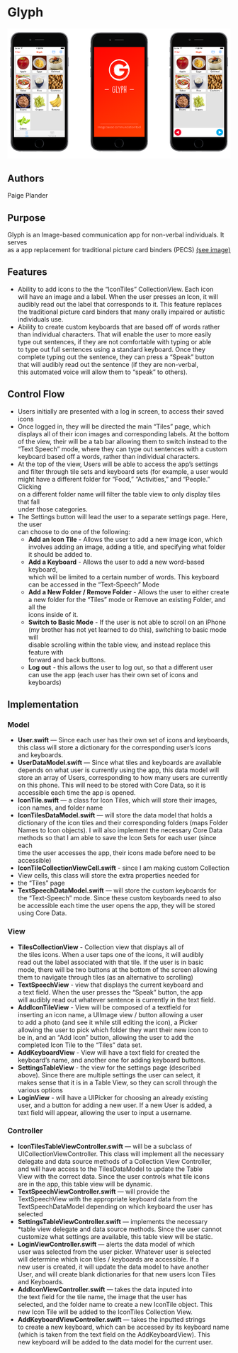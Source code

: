 # Glyph #
![alt text](glyph.png)
## Authors ##
Paige Plander

## Purpose ##
Glyph is an Image-based communication app for non-verbal individuals. It serves  
as a app replacement for traditional picture card binders (PECS) [(see image)](http://i.ebayimg.com/images/i/251456122294-0-1/s-l1000.jpg)

## Features ##
*	Ability to add icons to the the “IconTiles” CollectionView. Each icon   
will have an image and a label. When the user presses an Icon, it will   
audibly read out the label that corresponds to it. This feature replaces  
the traditional picture card binders that many orally impaired or autistic  
individuals use. 
*	Ability to create custom keyboards that are based off of words rather  
than individual characters. That will enable the user to more easily  
type out sentences, if they are not comfortable with typing or able  
to type out full sentences using a standard keyboard. Once they  
complete typing out the sentence, they can press a “Speak” button  
that will audibly read out the sentence (if they are non-verbal,  
this automated voice will allow them to “speak” to others).  

## Control Flow ##
*   Users initially are presented with a log in screen, to access their 
saved icons
*	Once logged in, they will be directed the main “Tiles” page, which  
displays all of their icon images and corresponding labels. At the bottom   
of the view, their will be a tab bar allowing them to switch instead to the  
“Text Speech” mode, where they can type out sentences with a custom  
keyboard based off a words, rather than individual characters.   
*	At the top of the view, Users will be able to access the app’s settings  
and filter through tile sets and keyboard sets (for example, a user would  
might have a different folder for “Food,” “Activities,” and “People.” Clicking  
on a different folder name will filter the table view to only display tiles that fall  
under those categories.
*	The Settings button will lead the user to a separate settings page. Here, the user  
can choose to do one of the following:
    *	**Add an Icon Tile** - Allows the user to add a new image icon, which  
    involves adding an image, adding a title, and specifying what folder  
   it should be added to. 
	*	**Add a Keyboard** - Allows the user to add a new word-based keyboard,  
	which will be limited to a certain number of words. This keyboard   
    can be accessed in the “Text-Speech” Mode
	*	**Add a New Folder / Remove Folder** - Allows the user to either create  
	a new folder for the “Tiles” mode or Remove an existing Folder, and all the  
    icons inside of it.
	*	**Switch to Basic Mode** - If the user is not able to scroll on an iPhone  
	(my brother has not yet learned to do this), switching to basic mode will  
disable scrolling within the table view, and instead replace this feature with  
forward and back buttons.  
	*	**Log out** - this allows the user to log out, so that a different user  
	can use the app (each user has their own set of icons and keyboards)

## Implementation ##
### Model ###
* **User.swift** — Since each user has their own set of icons and keyboards,  
this class will store a dictionary for the corresponding user’s icons   
and keyboards.
* **UserDataModel.swift** — Since what tiles and keyboards are available  
depends on what user is currently using the app, this data model will  
store an array of Users, corresponding to how many users are currently  
on this phone. This will need to be stored with Core Data, so it is   
accessible each time the app is opened.
* **IconTile.swift** — a class for Icon Tiles, which will store their images,  
icon names, and folder name
* **IconTilesDataModel.swift** — will store the data model that holds a  
dictionary of the icon tiles and their corresponding folders (maps Folder  
Names to Icon objects). I will also implement the necessary Core Data   
methods so that I am able to save the Icon Sets for each user (since each   
time the user accesses the app, their icons made before need to be accessible)
* **IconTileCollectionViewCell.swift** - since I am making custom Collection  
* View cells, this class will store the extra properties needed for   
* the “Tiles” page 
* **TextSpeechDataModel.swift** — will store the custom keyboards for  
the “Text-Speech” mode. Since these custom keyboards need to also   
be accessible each time the user opens the app, they will be stored  
using Core Data.

### View ###
* **TilesCollectionView** - Collection view that displays all of   
the tiles icons. When a user taps one of the icons, it will audibly  
read out the label associated with that tile. If the user is in basic  
mode, there will be two buttons at the bottom of the screen allowing   
them to navigate through tiles (as an alternative to scrolling)
* **TextSpeechView** - view that displays the current keyboard and   
a text field. When the user presses the “Speak” button, the app   
will audibly read out whatever sentence is currently in the text field.
* **AddIconTileView** - View will be composed of a textfield for  
 inserting an icon name, a UIImage view / button allowing a user   
 to add a photo (and see it while still editing the icon), a Picker  
allowing the user to pick which folder they want their new icon to   
be in, and an “Add Icon” button, allowing the user to add the   
completed Icon Tile to the “Tiles” data set.
* **AddKeyboardView** - View will have a text field for created the  
keyboard’s name, and another one for adding keyboard buttons. 
* **SettingsTableView** - the view for the settings page (described  
above). Since there are multiple settings the user can select, it  
makes sense that it is in a Table View, so they can scroll through the  
various options
* **LoginView** - will have a UIPicker for choosing an already existing   
user, and a button for adding a new user. If a new User is added, a  
text field will appear, allowing the user to input a username.

### Controller ###
*   **IconTilesTableViewController.swift** — will be a subclass of  
 UICollectionViewController. This class will implement all the necessary  
delegate and data source methods of a Collection View Controller,  
and will have access to the TilesDataModel to update the Table   
View with the correct data. Since the user controls what tile icons   
are in the app, this table view will be dynamic.
*   **TextSpeechViewController.swift** — will provide the   
TextSpeechView with the appropriate keyboard data from the   
TextSpeechDataModel depending on which keyboard the user has selected
*   **SettingsTableViewController.swift** — implements the necessary  
*table view delegate and data source methods. Since the user cannot  
customize what settings are available, this table view will be static.
*   **LoginViewController.swift** — alerts the data model of which  
user was selected from the user picker. Whatever user is selected  
will determine which icon tiles / keyboards are accessible. If a   
new user is created, it will update the data model to have another   
User, and will create blank dictionaries for that new users Icon Tiles   
and Keyboards.
*   **AddIconViewController.swift** — takes the data inputed into  
 the text field for the tile name, the image that the user has   
selected, and the folder name to create a new IconTile object. This  
new Icon Tile will be added to the IconTiles Collection View.
*   **AddKeyboardViewController.swift** — takes the inputted strings  
to create a new keyboard, which can be accessed by its keyboard name  
(which is taken from the text field on the AddKeyboardView). This   
new keyboard will be added to the data model for the current user.
